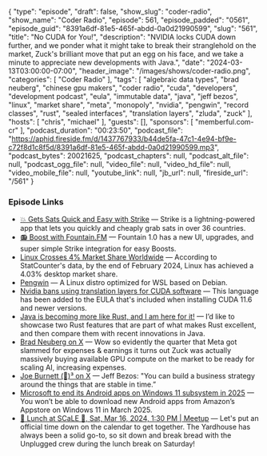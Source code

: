 {
  "type": "episode",
  "draft": false,
  "show_slug": "coder-radio",
  "show_name": "Coder Radio",
  "episode": 561,
  "episode_padded": "0561",
  "episode_guid": "8391a6df-81e5-465f-abdd-0a0d21990599",
  "slug": "561",
  "title": "No CUDA for You!",
  "description": "NVIDIA locks CUDA down further, and we ponder what it might take to break their stranglehold on the market, Zuck's brilliant move that put an egg on his face, and we take a minute to appreciate new developments with Java.",
  "date": "2024-03-13T03:00:00-07:00",
  "header_image": "/images/shows/coder-radio.png",
  "categories": [
    "Coder Radio"
  ],
  "tags": [
    "algebraic data types",
    "brad neuberg",
    "chinese gpu makers",
    "coder radio",
    "cuda",
    "developers",
    "development podcast",
    "eula",
    "immutable data",
    "java",
    "jeff bezos",
    "linux",
    "market share",
    "meta",
    "monopoly",
    "nvidia",
    "pengwin",
    "record classes",
    "rust",
    "sealed interfaces",
    "translation layers",
    "zluda",
    "zuck"
  ],
  "hosts": [
    "chris",
    "michael"
  ],
  "guests": [],
  "sponsors": [
    "memberful.com-cr"
  ],
  "podcast_duration": "00:23:50",
  "podcast_file": "https://aphid.fireside.fm/d/1437767933/b44de5fa-47c1-4e94-bf9e-c72f8d1c8f5d/8391a6df-81e5-465f-abdd-0a0d21990599.mp3",
  "podcast_bytes": 20021625,
  "podcast_chapters": null,
  "podcast_alt_file": null,
  "podcast_ogg_file": null,
  "video_file": null,
  "video_hd_file": null,
  "video_mobile_file": null,
  "youtube_link": null,
  "jb_url": null,
  "fireside_url": "/561"
}


### Episode Links

  * [💥 Gets Sats Quick and Easy with Strike](https://strike.me/ "💥 Gets Sats Quick and Easy with Strike") — Strike is a lightning-powered app that lets you quickly and cheaply grab sats in over 36 countries.
  * [📻 Boost with Fountain.FM](https://www.fountain.fm/ "📻 Boost with Fountain.FM") — Fountain 1.0 has a new UI, upgrades, and super simple Strike integration for easy Boosts.
  * [Linux Crosses 4% Market Share Worldwide](https://linuxiac.com/linux-crosses-four-percent-market-share-worldwide/ "Linux Crosses 4% Market Share Worldwide") — According to StatCounter's data, by the end of February 2024, Linux has achieved a 4.03% desktop market share.
  * [Pengwin](https://github.com/WhitewaterFoundry/Pengwin "Pengwin") — A Linux distro optimized for WSL based on Debian.
  * [Nvidia bans using translation layers for CUDA software](https://www.tomshardware.com/pc-components/gpus/nvidia-bans-using-translation-layers-for-cuda-software-to-run-on-other-chips-new-restriction-apparently-targets-zluda-and-some-chinese-gpu-makers "Nvidia bans using translation layers for CUDA software") — This language has been added to the EULA that's included when installing CUDA 11.6 and newer versions.
  * [Java is becoming more like Rust, and I am here for it!](https://joshaustin.tech/blog/java-is-becoming-rust/ "Java is becoming more like Rust, and I am here for it!") — I’d like to showcase two Rust features that are part of what makes Rust excellent, and then compare them with recent innovations in Java.
  * [Brad Neuberg on X](https://twitter.com/bradneuberg/status/1763676898738212959?t=E9EIlRX-vHxbQ8g23lQU3A "Brad Neuberg on X") — Wow so evidently the quarter that Meta got slammed for expenses & earnings it turns out Zuck was actually massively buying available GPU compute on the market to be ready for scaling AI, increasing expenses. 
  * [Joe Burnett (🔑)³ on X](https://twitter.com/IIICapital/status/1760488440951370194 "Joe Burnett \(🔑\)³ on X") — Jeff Bezos: "You can build a business strategy around the things that are stable in time.”
  * [Microsoft to end its Android apps on Windows 11 subsystem in 2025](https://www.theverge.com/2024/3/5/24091370/microsoft-windows-11-android-apps-end-of-support "Microsoft to end its Android apps on Windows 11 subsystem in 2025") — You won’t be able to download new Android apps from Amazon’s Appstore on Windows 11 in March 2025.
  * [🍔 Lunch at SCaLE 🍇, Sat, Mar 16, 2024, 1:30 PM | Meetup](https://www.meetup.com/jupiterbroadcasting/events/298780542/ "🍔 Lunch at SCaLE 🍇, Sat, Mar 16, 2024, 1:30 PM | Meetup") — Let's put an official time down on the calendar to get together. The Yardhouse has always been a solid go-to, so sit down and break bread with the Unplugged crew during the lunch break on Saturday!


